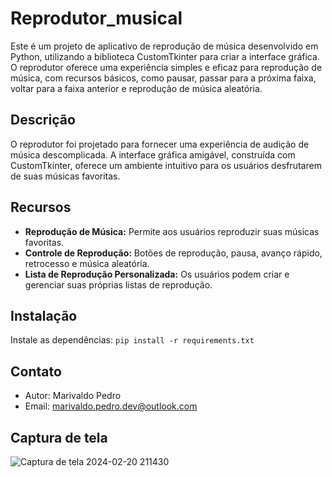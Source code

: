 # Reprodutor_musical

Este é um projeto de aplicativo de reprodução de música desenvolvido em Python, utilizando a biblioteca CustomTkinter para criar a interface gráfica. O reprodutor oferece uma experiência simples e eficaz para reprodução de música, com recursos básicos, como pausar, passar para a próxima faixa, voltar para a faixa anterior e reprodução de música aleatória.

## Descrição

O reprodutor foi projetado para fornecer uma experiência de audição de música descomplicada. A interface gráfica amigável, construída com CustomTkinter, oferece um ambiente intuitivo para os usuários desfrutarem de suas músicas favoritas.

## Recursos

- **Reprodução de Música:** Permite aos usuários reproduzir suas músicas favoritas.
- **Controle de Reprodução:** Botões de reprodução, pausa, avanço rápido, retrocesso e música aleatória.
- **Lista de Reprodução Personalizada:** Os usuários podem criar e gerenciar suas próprias listas de reprodução.

## Instalação

Instale as dependências: `pip install -r requirements.txt`

## Contato

- Autor: Marivaldo Pedro
- Email: marivaldo.pedro.dev@outlook.com

## Captura de tela

![Captura de tela 2024-02-20 211430](https://github.com/MarivaldoDev/Reprodutor_musical/assets/126726979/576e950d-6cd0-4379-a978-4074d80f8bb6)
